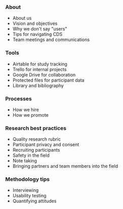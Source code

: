 ### About
* About us
* Vision and objectives
* Why we don't say "users"
* Tips for navigating CDS
* Team meetings and communications

### Tools
* Airtable for study tracking
* Trello for internal projects
* Google Drive for collaboration
* Protected files for participant data
* Library and bibliography

### Processes
* How we hire
* How we promote

### Research best practices
* Quality research rubric
* Participant privacy and consent
* Recruiting participants
* Safety in the field
* Note taking
* Bringing partners and team members into the field

### Methodology tips
* Interviewing
* Usability testing
* Quantifying attitudes